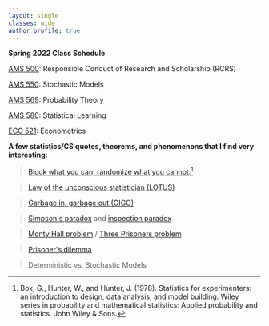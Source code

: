 ```yaml
---
layout: single
classes: wide
author_profile: true
---
```


**Spring 2022 Class Schedule**

[AMS 500](/grad/ams500/): Responsible Conduct of Research and Scholarship (RCRS)

[AMS 550](/grad/ams550/): Stochastic Models

[AMS 569](/grad/ams569/): Probability Theory

[AMS 580](/grad/ams580/): Statistical Learning

[ECO 521](/grad/eco521/): Econometrics

**A few statistics/CS quotes, theorems, and phenomenons that I find very interesting:**
> [Block what you can, randomize what you cannot.](https://en.wikipedia.org/wiki/Blocking_(statistics))[^1]
 
> [Law of the unconscious statistician (LOTUS)](https://en.wikipedia.org/wiki/Law_of_the_unconscious_statistician)

> [Garbage in, garbage out (GIGO)](https://en.wikipedia.org/wiki/Garbage_in,_garbage_out)
 
> [Simpson's paradox](https://en.wikipedia.org/wiki/Simpson%27s_paradox) and [inspection paradox](https://en.wikipedia.org/wiki/Renewal_theory#Inspection_paradox)

> [Monty Hall problem](https://en.wikipedia.org/wiki/Monty_Hall_problem) / [Three Prisoners problem](https://en.wikipedia.org/wiki/Three_Prisoners_problem)

> [Prisoner's dilemma](https://en.wikipedia.org/wiki/Prisoner%27s_dilemma)

> Deterministic vs. Stochastic Models

[^1]: Box, G., Hunter, W., and Hunter, J. (1978). Statistics for experimenters: an introduction to design, data analysis, and model building. Wiley series in probability and mathematical statistics: Applied probability and statistics. John Wiley & Sons.
